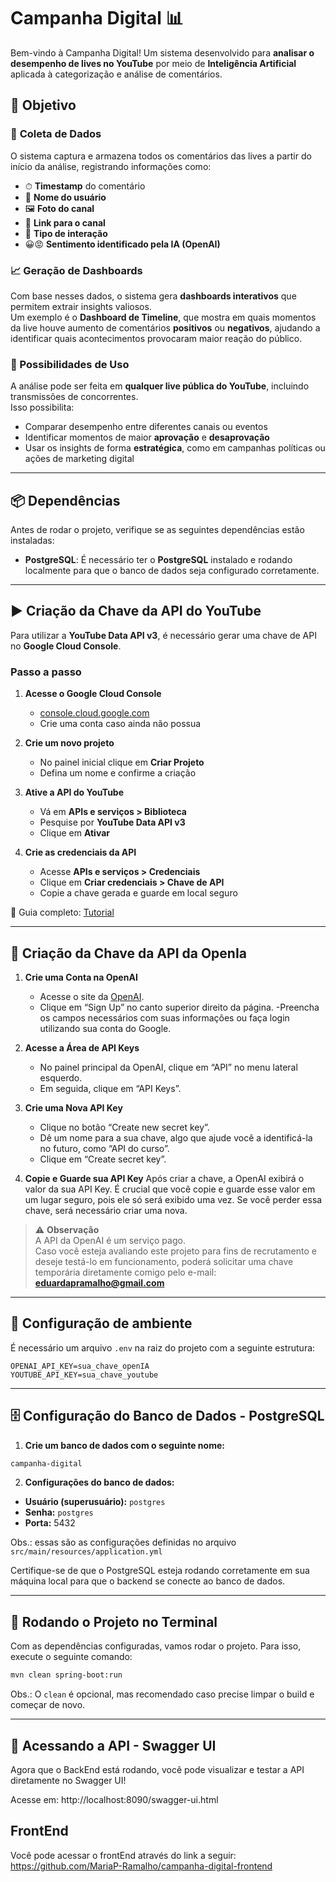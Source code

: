 # Campanha Digital 📊 

Bem-vindo à Campanha Digital!
Um sistema desenvolvido para **analisar o desempenho de lives no YouTube** por meio de **Inteligência Artificial** aplicada à categorização e análise de comentários. 

## 🎯 **Objetivo**

### 🔎 **Coleta de Dados** 
O sistema captura e armazena todos os comentários das lives a partir do início da análise, registrando informações como:  
- ⏱ **Timestamp** do comentário  
- 👤 **Nome do usuário**  
- 🖼 **Foto do canal**  
- 🔗 **Link para o canal**  
- 💬 **Tipo de interação**  
- 😀😡 **Sentimento identificado pela IA (OpenAI)**  

### 📈 Geração de Dashboards  
Com base nesses dados, o sistema gera **dashboards interativos** que permitem extrair insights valiosos.  
Um exemplo é o **Dashboard de Timeline**, que mostra em quais momentos da live houve aumento de comentários **positivos** ou **negativos**, ajudando a identificar quais acontecimentos provocaram maior reação do público.  

### 🧮 Possibilidades de Uso  
A análise pode ser feita em **qualquer live pública do YouTube**, incluindo transmissões de concorrentes.  
Isso possibilita:  
- Comparar desempenho entre diferentes canais ou eventos  
- Identificar momentos de maior **aprovação** e **desaprovação**  
- Usar os insights de forma **estratégica**, como em campanhas políticas ou ações de marketing digital  


---

## 📦 **Dependências**

Antes de rodar o projeto, verifique se as seguintes dependências estão instaladas:

- **PostgreSQL**: É necessário ter o **PostgreSQL** instalado e rodando localmente para que o banco de dados seja configurado corretamente.

---

## ▶️ Criação da Chave da API do YouTube

Para utilizar a **YouTube Data API v3**, é necessário gerar uma chave de API no **Google Cloud Console**.

### Passo a passo

1. **Acesse o Google Cloud Console**  
   - [console.cloud.google.com](https://console.cloud.google.com/)  
   - Crie uma conta caso ainda não possua

2. **Crie um novo projeto**  
   - No painel inicial clique em **Criar Projeto**  
   - Defina um nome e confirme a criação

3. **Ative a API do YouTube**  
   - Vá em **APIs e serviços > Biblioteca**  
   - Pesquise por **YouTube Data API v3**  
   - Clique em **Ativar**

4. **Crie as credenciais da API**  
   - Acesse **APIs e serviços > Credenciais**  
   - Clique em **Criar credenciais > Chave de API**  
   - Copie a chave gerada e guarde em local seguro

🔗 Guia completo: [Tutorial](https://suporte.presence.com.br/portal/pt/kb/articles/criando-uma-chave-para-a-api-de-dados-do-youtube)

--- 

## 🤖 Criação da Chave da API da OpenIa

1. **Crie uma Conta na OpenAI**
   - Acesse o site da [OpenAI](https://openai.com/pt-BR/).
   - Clique em “Sign Up” no canto superior direito da página.
   -Preencha os campos necessários com suas informações ou faça login utilizando sua conta do Google.

3. **Acesse a Área de API Keys**
   - No painel principal da OpenAI, clique em “API” no menu lateral esquerdo.
   - Em seguida, clique em “API Keys”.
  
3. **Crie uma Nova API Key**
   - Clique no botão “Create new secret key”.
   - Dê um nome para a sua chave, algo que ajude você a identificá-la no futuro, como “API do curso”.
   - Clique em “Create secret key”.
  
4. **Copie e Guarde sua API Key**
Após criar a chave, a OpenAI exibirá o valor da sua API Key. É crucial que você copie e guarde esse valor em um lugar seguro, pois ele só será exibido uma vez. Se você perder essa chave, será necessário criar uma nova.

> ⚠️ **Observação**  
> A API da OpenAI é um serviço pago.  
> Caso você esteja avaliando este projeto para fins de recrutamento e deseje testá-lo em funcionamento, poderá solicitar uma chave temporária diretamente comigo pelo e-mail: **eduardapramalho@gmail.com**

---

## 📁 Configuração de ambiente

É necessário um arquivo `.env` na raiz do projeto com a seguinte estrutura: 

```declarative
OPENAI_API_KEY=sua_chave_openIA
YOUTUBE_API_KEY=sua_chave_youtube
```

---

## 🗄️ **Configuração do Banco de Dados - PostgreSQL**

1. **Crie um banco de dados com o seguinte nome:**

```bash
campanha-digital
```

2. **Configurações do banco de dados:**

- **Usuário (superusuário):** `postgres`
- **Senha:** `postgres`
- **Porta:** 5432

Obs.: essas são as configurações definidas no arquivo `src/main/resources/application.yml`

Certifique-se de que o PostgreSQL esteja rodando corretamente em sua máquina local para que o backend se conecte ao banco de dados.

---

## 🚀 **Rodando o Projeto no Terminal**

Com as dependências configuradas, vamos rodar o projeto. Para isso, execute o seguinte comando:

```bash
mvn clean spring-boot:run
```

Obs.: O `clean` é opcional, mas recomendado caso precise limpar o build e começar de novo.

---

## 🔧 Acessando a API - Swagger UI
Agora que o BackEnd está rodando, você pode visualizar e testar a API diretamente no Swagger UI!

Acesse em:
http://localhost:8090/swagger-ui.html

## FrontEnd
Você pode acessar o frontEnd através do link a seguir: https://github.com/MariaP-Ramalho/campanha-digital-frontend
